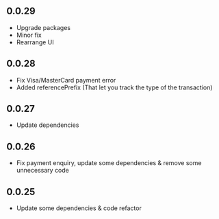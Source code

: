 ## 0.0.29
- Upgrade packages
- Minor fix
- Rearrange UI

## 0.0.28

- Fix Visa/MasterCard payment error
- Added referencePrefix (That let you track the type of the transaction)
## 0.0.27

- Update dependencies
## 0.0.26

- Fix payment enquiry, update some dependencies & remove some unnecessary code 
## 0.0.25

- Update some dependencies & code refactor
